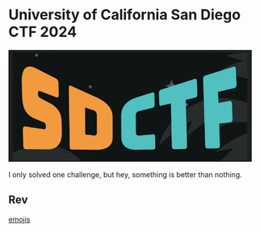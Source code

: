 # University of California San Diego CTF 2024
![](images/banner.png)

I only solved one challenge, but hey, something is better than nothing.

## Rev
[emojis](rev/emojis.md)
